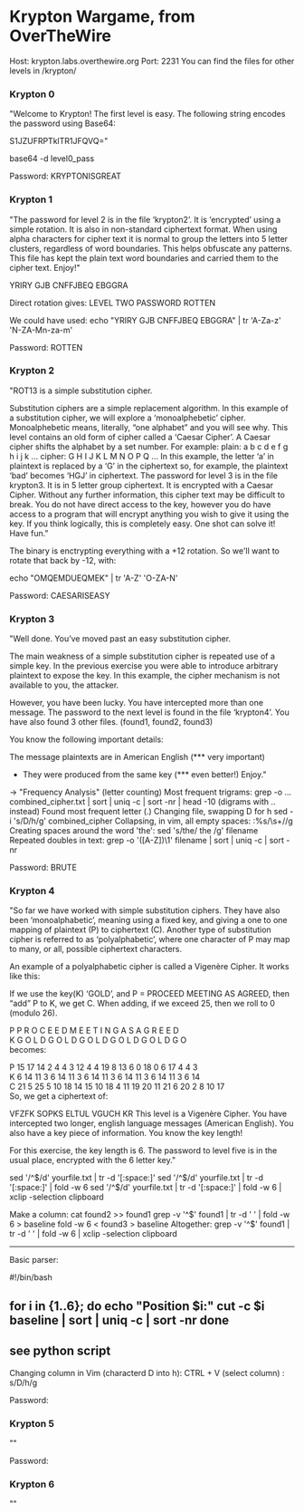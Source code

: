 # Krypton Wargame, from OverTheWire

Host: krypton.labs.overthewire.org
Port: 2231
You can find the files for other levels in /krypton/

### Krypton 0
"Welcome to Krypton! The first level is easy. 
The following string encodes the password using Base64:

S1JZUFRPTklTR1JFQVQ="

base64 -d level0_pass

Password: KRYPTONISGREAT
### Krypton 1
"The password for level 2 is in the file ‘krypton2’. It is ‘encrypted’ using a simple rotation. 
It is also in non-standard ciphertext format. When using alpha characters for cipher text it 
is normal to group the letters into 5 letter clusters, regardless of word boundaries. 
This helps obfuscate any patterns. This file has kept the plain text word boundaries and 
carried them to the cipher text. Enjoy!"

YRIRY GJB CNFFJBEQ EBGGRA

Direct rotation gives:
LEVEL TWO PASSWORD ROTTEN

We could have used:
echo "YRIRY GJB CNFFJBEQ EBGGRA" | tr 'A-Za-z' 'N-ZA-Mn-za-m'


Password: ROTTEN
### Krypton 2
"ROT13 is a simple substitution cipher.

Substitution ciphers are a simple replacement algorithm. In this example of a substitution cipher, 
we will explore a ‘monoalphebetic’ cipher. Monoalphebetic means, literally, “one alphabet” 
and you will see why.
This level contains an old form of cipher called a ‘Caesar Cipher’. 
A Caesar cipher shifts the alphabet by a set number. For example:
plain:  a b c d e f g h i j k ...
cipher: G H I J K L M N O P Q ...
In this example, the letter ‘a’ in plaintext is replaced by a ‘G’ in the ciphertext so, 
for example, the plaintext ‘bad’ becomes ‘HGJ’ in ciphertext.
The password for level 3 is in the file krypton3. It is in 5 letter group ciphertext. 
It is encrypted with a Caesar Cipher. Without any further information, 
this cipher text may be difficult to break. You do not have direct access to the key, 
however you do have access to a program that will encrypt anything you wish to give it 
using the key. If you think logically, this is completely easy.
One shot can solve it!
Have fun."

The binary is enctrypting everything with a +12 rotation. So we'll want to rotate that back by -12, with:

echo "OMQEMDUEQMEK" | tr 'A-Z' 'O-ZA-N'

Password: CAESARISEASY
### Krypton 3
"Well done. You’ve moved past an easy substitution cipher.

The main weakness of a simple substitution cipher is repeated use of 
a simple key. In the previous exercise you were able to introduce arbitrary 
plaintext to expose the key. In this example, the cipher mechanism is not 
available to you, the attacker.

However, you have been lucky. You have intercepted more than one message. 
The password to the next level is found in the file ‘krypton4’. 
You have also found 3 other files. (found1, found2, found3)

You know the following important details:

The message plaintexts are in American English (*** very important) 
- They were produced from the same key (*** even better!)
Enjoy."

-> "Frequency Analysis" (letter counting)
Most frequent trigrams:
grep -o ... combined_cipher.txt | sort | uniq -c | sort -nr | head -10
(digrams with .. instead)
Found most frequent letter (.)
Changing file, swapping D for h
sed -i 's/D/h/g' combined_cipher
Collapsing, in vim, all empty spaces:
:%s/\s\+//g
Creating spaces around the word 'the':
sed 's/the/ the /g' filename
Repeated doubles in text:
grep -o '\([A-Z]\)\1' filename | sort | uniq -c | sort -nr

Password: BRUTE
### Krypton 4
"So far we have worked with simple substitution ciphers. 
They have also been ‘monoalphabetic’, meaning using a fixed key, 
and giving a one to one mapping of plaintext (P) to ciphertext (C). 
Another type of substitution cipher is referred to as ‘polyalphabetic’,
where one character of P may map to many, or all, possible 
ciphertext characters.

An example of a polyalphabetic cipher is called a Vigenère Cipher. 
It works like this:

If we use the key(K) ‘GOLD’, and P = PROCEED MEETING AS AGREED, 
then “add” P to K, we get C. When adding, if we exceed 25, then 
we roll to 0 (modulo 26).

P P R O C E E D M E E T I N G A S A G R E E D\
K G O L D G O L D G O L D G O L D G O L D G O\
becomes:

P 15 17 14 2 4 4 3 12 4 4 19 8 13 6 0 18 0 6 17 4 4 3\
K 6 14 11 3 6 14 11 3 6 14 11 3 6 14 11 3 6 14 11 3 6 14\
C 21 5 25 5 10 18 14 15 10 18 4 11 19 20 11 21 6 20 2 8 10 17\
So, we get a ciphertext of:

VFZFK SOPKS ELTUL VGUCH KR
This level is a Vigenère Cipher. You have intercepted two longer, 
english language messages (American English). 
You also have a key piece of information. You know the key length!

For this exercise, the key length is 6. 
The password to level five is in the usual place, 
encrypted with the 6 letter key."


sed '/^$/d' yourfile.txt | tr -d '[:space:]'
sed '/^$/d' yourfile.txt | tr -d '[:space:]' | fold -w 6
sed '/^$/d' yourfile.txt | tr -d '[:space:]' | fold -w 6 | xclip -selection clipboard

Make a column:
cat found2 >> found1
grep -v '^$' found1 | tr -d ' ' | fold -w 6 > baseline
fold -w 6 < found3 > baseline
Altogether:
grep -v '^$' found1 | tr -d ' ' | fold -w 6 | xclip -selection clipboard


---
Basic parser:

#!/bin/bash

for i in {1..6}; do
    echo "Position $i:"
    cut -c $i baseline | sort | uniq -c | sort -nr
done
---
see python script
---

Changing column in Vim (characterd D into h):
CTRL + V
(select column)
:
s/D/h/g

Password:
### Krypton 5
""


Password:
### Krypton 6
""
